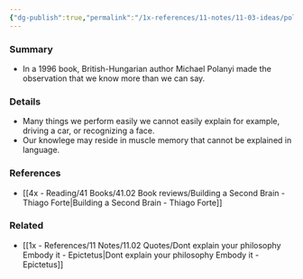 ```yaml
---
{"dg-publish":true,"permalink":"/1x-references/11-notes/11-03-ideas/polanyi-paradox-we-know-more-than-we-can-explain/","title":"Polanyi effect - We know more than we can explain","dgShowBacklinks":false}
---
```



### Summary
- In a 1996 book, British-Hungarian author Michael Polanyi made the observation that we know more than we can say.

### Details
- Many things we perform easily we cannot easily explain for example, driving a car, or recognizing a face.
- Our knowlege may reside in muscle memory that cannot be explained in language.

### References
- [[4x - Reading/41 Books/41.02 Book reviews/Building a Second Brain - Thiago Forte\|Building a Second Brain - Thiago Forte]]


### Related
- [[1x - References/11 Notes/11.02 Quotes/Dont explain your philosophy Embody it - Epictetus\|Dont explain your philosophy Embody it - Epictetus]]